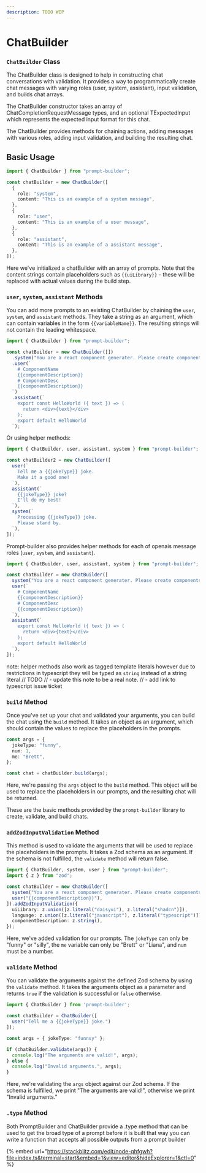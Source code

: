 ```yaml
---
description: TODO WIP
---
```


# ChatBuilder

### `ChatBuilder` Class

The ChatBuilder class is designed to help in constructing chat conversations with validation. It provides a way to programmatically create chat messages with varying roles (user, system, assistant), input validation, and builds chat arrays.

The ChatBuilder constructor takes an array of ChatCompletionRequestMessage types, and an optional TExpectedInput which represents the expected input format for this chat.

The ChatBuilder provides methods for chaining actions, adding messages with various roles, adding input validation, and building the resulting chat.

## Basic Usage

```ts
import { ChatBuilder } from "prompt-builder";

const chatBuilder = new ChatBuilder([
  {
    role: "system",
    content: "This is an example of a system message",
  },
  {
    role: "user",
    content: "This is an example of a user message",
  },
  {
    role: "assistant",
    content: "This is an example of a assistant message",
  },
]);
```

Here we've initialized a chatBuilder with an array of prompts. Note that the content strings contain placeholders such as `{{uiLibrary}}` - these will be replaced with actual values during the build step.

### `user`, `system`, `assistant` Methods

You can add more prompts to an existing ChatBuilder by chaining the `user`, `system`, and `assistant` methods. They take a string as an argument, which can contain variables in the form `{{variableName}}`. The resulting strings will not contain the leading whitespace.

```typescript
import { ChatBuilder } from "prompt-builder";

const chatBuilder = new ChatBuilder([])
  .system("You are a react component generater. Please create components using only the following dependencies react, tailwind, {{uiLibrary}}, and {{language}}")
  .user(`
    # ComponentName
    {{componentDescription}}
    # ComponentDesc
    {{componentDescription}}
  `)
  .assistant(`
    export const HelloWorld ({ text }) => (
      return <div>{text}</div>
    );
    export default HelloWorld
  `);

```

Or using helper methods:

```ts
import { ChatBuilder, user, assistant, system } from "prompt-builder";

const chatBuilder2 = new ChatBuilder([
  user(`
    Tell me a {{jokeType}} joke.
    Make it a good one!
  `),
  assistant(`
    {{jokeType}} joke?
    I'll do my best!
  `),
  system(`
    Processing {{jokeType}} joke.
    Please stand by.
  `),
]);
```

Prompt-builder also provides helper methods for each of openais message roles (`user`, `system`, and `assistant`).

```ts
import { ChatBuilder, user, assistant, system } from "prompt-builder";

const chatBuilder = new ChatBuilder([
  system("You are a react component generater. Please create components using only the following dependencies react, tailwind, {{uiLibrary}}, and {{language}}"),
  user(`
    # ComponentName
    {{componentDescription}}
    # ComponentDesc
    {{componentDescription}}
  `),
  assistant(`
    export const HelloWorld ({ text }) => (
      return <div>{text}</div>
    );
    export default HelloWorld
  `),
]);
```

note: helper methods also work as tagged template literals however due to restrictions in typescript they will be typed as `string` instead of a string literal // TODO // - update this note to be a real note. // - add link to typescript issue ticket

### `build` Method

Once you've set up your chat and validated your arguments, you can build the chat using the `build` method. It takes an object as an argument, which should contain the values to replace the placeholders in the prompts.

```ts
const args = {
  jokeType: "funny",
  num: 1,
  me: "Brett",
};

const chat = chatBuilder.build(args);
```

Here, we're passing the `args` object to the `build` method. This object will be used to replace the placeholders in our prompts, and the resulting chat will be returned.

These are the basic methods provided by the `prompt-builder` library to create, validate, and build chats.

### `addZodInputValidation` Method

This method is used to validate the arguments that will be used to replace the placeholders in the prompts. It takes a Zod schema as an argument. If the schema is not fulfilled, the `validate` method will return false.

```ts
import { ChatBuilder, system, user } from "prompt-builder";
import { z } from "zod";

const chatBuilder = new ChatBuilder([
  system("You are a react component generater. Please create components using only the following dependencies react, tailwind, {{uiLibrary}}, and {{language}}"),
  user("{{componentDescription}}"),
]).addZodInputValidation({
  uiLibrary: z.union([z.literal("daisyui"), z.literal("shadcn")]),
  language: z.union([z.literal("javascript"), z.literal("typescript")]),
  componentDescription: z.string(),
});
```

Here, we've added validation for our prompts. The `jokeType` can only be "funny" or "silly", the `me` variable can only be "Brett" or "Liana", and `num` must be a number.

### `validate` Method

You can validate the arguments against the defined Zod schema by using the `validate` method. It takes the arguments object as a parameter and returns `true` if the validation is successful or `false` otherwise.

```ts
import { ChatBuilder } from 'prompt-builder';

const chatBuilder = ChatBuilder([
  user("Tell me a {{jokeType}} joke.")
]);

const args = { jokeType: "funnsy" };

if (chatBuilder.validate(args)) {
  console.log("The arguments are valid!", args);
} else {
  console.log("Invalid arguments.", args);
}
```

Here, we're validating the `args` object against our Zod schema. If the schema is fulfilled, we print "The arguments are valid!", otherwise we print "Invalid arguments."

### `.type` Method

Both PromptBuilder and ChatBuilder provide a .type method that can be used to get the broad type of a prompt before it is built that way you can write a function that accepts all possible outputs from a prompt builder

{% embed url="https://stackblitz.com/edit/node-qhfgwh?file=index.ts&terminal=start&embed=1&view=editor&hideExplorer=1&ctl=0" %}
